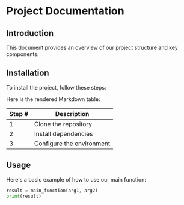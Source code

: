 # Project Documentation

## Introduction

This document provides an overview of our project structure and key components.

## Installation

To install the project, follow these steps:

Here is the rendered Markdown table:

| Step # | Description |
| --- | --- |
| 1 | Clone the repository |
| 2 | Install dependencies |
| 3 | Configure the environment |


## Usage

Here's a basic example of how to use our main function:

```python
result = main_function(arg1, arg2)
print(result)
